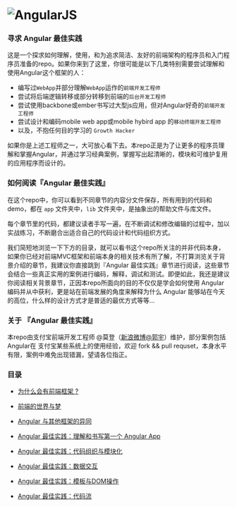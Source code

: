 ![AngularJS](http://angularjs.org/img/AngularJS-large.png)
=========

### 寻求 Angular 最佳实践

这是一个探求如何理解，使用，和为追求简洁、友好的前端架构的程序员和入门程序员准备的repo。如果你来到了这里，你很可能是以下几类特别需要尝试理解和使用Angular这个框架的人：

- 编写过`WebApp`并部分理解`WebApp`运作的`前端开发工程师`
- 尝试将后端逻辑转移或部分转移到前端的`后台开发工程师`
- 尝试使用backbone或ember书写过大型js应用，但对Angular好奇的`前端开发工程师`
- 尝试设计和编码mobile web app或mobile hybird app 的`移动终端开发工程师`
- 以及，不抱任何目的学习的 `Growth Hacker`

如果你是上述工程师之一，大可放心看下去。本repo正是为了让更多的程序员理解和掌握Angular，并通过学习经典案例，掌握写出起清晰的，模块和可维护复用的应用程序而设计的。

### 如何阅读『Angular 最佳实践』

在这个repo中，你可以看到不同章节的内容分文件保存，所有用到的代码和demo，都在 `app` 文件夹中，`lib` 文件夹中，是抽象出的帮助文件与库文件。

每个章节里的代码，都建议读者手写一遍，在不断调试和修改编辑的过程中，加以实战练习，不断磨合出适合自己的代码设计和代码组织方式。

我们简短地浏览一下下方的目录，就可以看书这个repo所关注的并非代码本身，如果你已经对前端MVC框架和前端本身的相关技术有所了解，不打算浏览关于背景介绍的章节，我建议你直接跳到『Angular 最佳实践』章节进行阅读，这些章节会结合一些真正实用的案例进行编码，解释，调试和测试。即便如此，我还是建议你阅读相关背景章节，正因本repo所面向的目的不仅仅是学会如何使用 Angular 编码并从中获利，更是站在前端发展的角度来解释为什么 Angular 能够站在今天的高位，什么样的设计方式才是普适的最优方式等等...

### 关于 『Angular 最佳实践』

本repo由支付宝前端开发工程师 @莫登（[新浪微博@郭宇](http://weibo.com/137601206)）维护，部分案例包括Angular在 支付宝某些系统上的使用经验，欢迎 fork && pull requset，本身水平有限，案例中难免出现错漏，望请各位指正。

### 目录

- [为什么会有前端框架 ?](https://github.com/turingou/Angular-Best-Practices/blob/master/%E4%B8%BA%E4%BB%80%E4%B9%88%E4%BC%9A%E6%9C%89%E5%89%8D%E7%AB%AF%E6%A1%86%E6%9E%B6.md) 

- [前端的世界与梦](https://github.com/turingou/Angular-Best-Practices/blob/master/%E5%89%8D%E7%AB%AF%E7%9A%84%E4%B8%96%E7%95%8C%E4%B8%8E%E6%A2%A6.md)

- [Angular 与其他框架的异同](https://github.com/turingou/Angular-Best-Practices/blob/master/Angular%20%E4%B8%8E%E5%85%B6%E4%BB%96%E6%A1%86%E6%9E%B6%E7%9A%84%E5%BC%82%E5%90%8C.md)

- [Angular 最佳实践：理解和书写第一个 Angular App](https://github.com/turingou/Angular-Best-Practices/blob/master/Angular%E6%9C%80%E4%BD%B3%E5%AE%9E%E8%B7%B5%EF%BC%9A%E7%90%86%E8%A7%A3%E5%92%8C%E4%B9%A6%E5%86%99%E7%AC%AC%E4%B8%80%E4%B8%AA%20Angular%20App.md)

- [Angular 最佳实践：代码组织与模块化](https://github.com/turingou/Angular-Best-Practices/blob/master/Angular%E6%9C%80%E4%BD%B3%E5%AE%9E%E8%B7%B5%EF%BC%9A%E4%BB%A3%E7%A0%81%E7%BB%84%E7%BB%87%E4%B8%8E%E6%A8%A1%E5%9D%97%E5%8C%96.md)

- [Angular 最佳实践：数据交互](https://github.com/turingou/Angular-Best-Practices/blob/master/Angular%E6%9C%80%E4%BD%B3%E5%AE%9E%E8%B7%B5%EF%BC%9A%E6%95%B0%E6%8D%AE%E4%BA%A4%E4%BA%92.md)

- [Angular 最佳实践：模板与DOM操作](https://github.com/turingou/Angular-Best-Practices/blob/master/Angular%E6%9C%80%E4%BD%B3%E5%AE%9E%E8%B7%B5%EF%BC%9A%E6%A8%A1%E6%9D%BF%E4%B8%8EDOM%E6%93%8D%E4%BD%9C.md)

- [Angular 最佳实践：代码流](https://github.com/turingou/Angular-Best-Practices/blob/master/Angular%E6%9C%80%E4%BD%B3%E5%AE%9E%E8%B7%B5%EF%BC%9A%E4%BB%A3%E7%A0%81%E6%B5%81.md)



